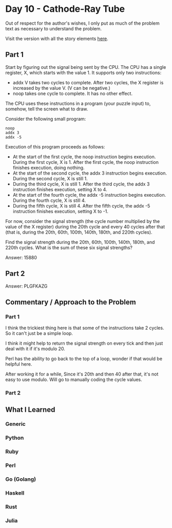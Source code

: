 # Day 10 - Cathode-Ray Tube

Out of respect for the author's wishes, I only put as much of the problem text as necessary to understand the problem.

Visit the version with all the story elements [here](https://adventofcode.com/2022/day/10).

## Part 1
Start by figuring out the signal being sent by the CPU. The CPU has a single register, X, which starts with the value 1. It supports only two instructions:

- addx V takes two cycles to complete. After two cycles, the X register is increased by the value V. (V can be negative.)
- noop takes one cycle to complete. It has no other effect.

The CPU uses these instructions in a program (your puzzle input) to, somehow, tell the screen what to draw.

Consider the following small program:
```
noop
addx 3
addx -5
```
Execution of this program proceeds as follows:

- At the start of the first cycle, the noop instruction begins execution. During the first cycle, X is 1. After the first cycle, the noop instruction finishes execution, doing nothing.
- At the start of the second cycle, the addx 3 instruction begins execution. During the second cycle, X is still 1.
- During the third cycle, X is still 1. After the third cycle, the addx 3 instruction finishes execution, setting X to 4.
- At the start of the fourth cycle, the addx -5 instruction begins execution. During the fourth cycle, X is still 4.
- During the fifth cycle, X is still 4. After the fifth cycle, the addx -5 instruction finishes execution, setting X to -1.

For now, consider the signal strength (the cycle number multiplied by the value of the X register) during the 20th cycle and every 40 cycles after that (that is, during the 20th, 60th, 100th, 140th, 180th, and 220th cycles).

Find the signal strength during the 20th, 60th, 100th, 140th, 180th, and 220th cycles. What is the sum of these six signal strengths?

Answer: 15880

## Part 2

Answer: PLGFKAZG
## Commentary / Approach to the Problem
### Part 1
I think the trickiest thing here is that some of the instructions take 2 cycles. So it can't just be a simple loop. 

I think it might help to return the signal strength on every tick and then just deal with it if it's modulo 20.

Perl has the ability to go back to the top of a loop, wonder if that would be helpful here.

After working it for a while, Since it's 20th and then 40 after that, it's not easy to use modulo. Will go to manually coding the cycle values.
### Part 2
## What I Learned

### Generic

### Python

### Ruby

### Perl

### Go (Golang)

### Haskell

### Rust

### Julia
    